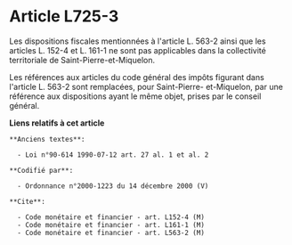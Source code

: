 # Article L725-3

Les dispositions fiscales mentionnées à l'article L. 563-2 ainsi que les articles L. 152-4 et L. 161-1 ne sont pas
applicables dans la collectivité territoriale de Saint-Pierre-et-Miquelon.

Les références aux articles du code général des impôts figurant dans l'article L. 563-2 sont remplacées, pour Saint-Pierre-
et-Miquelon, par une référence aux dispositions ayant le même objet, prises par le conseil général.

**Liens relatifs à cet article**

	**Anciens textes**:

	  - Loi n°90-614 1990-07-12 art. 27 al. 1 et al. 2

	**Codifié par**:

	  - Ordonnance n°2000-1223 du 14 décembre 2000 (V)

	**Cite**:

	  - Code monétaire et financier - art. L152-4 (M)
	  - Code monétaire et financier - art. L161-1 (M)
	  - Code monétaire et financier - art. L563-2 (M)

